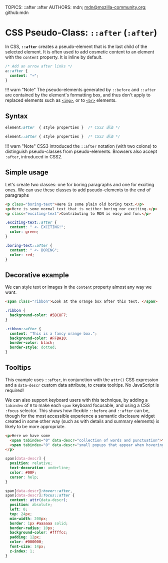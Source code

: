 TOPICS: ::after
        :after
AUTHORS: mdn; mdn@mozilla-community.org; github:mdn

# CSS Pseudo-Class: `::after` (`:after`)

In CSS, **`::after`** creates a pseudo-element that is the last child of the selected element. It is
often used to add cosmetic content to an element with the `content` property. It is inline by default.

```css
/* Add an arrow after links */
a::after {
  content: "→";
}
```

!!! warn "Note"
    The pseudo-elements generated by `::before` and `::after` are contained by the element's
    formatting box, and thus don't apply to replaced elements such as [`<img>`](/en/webfrontend/<img>),
    or to [`<br>`](/en/webfrontend/<br>) elements.

## Syntax

```css
element:after  { style properties }  /* CSS2 语法 */

element::after { style properties }  /* CSS3 语法 */
```

!!! warn "Note"
    CSS3 introduced the `::after` notation (with two colons) to distinguish pseudo-classes
    from pseudo-elements. Browsers also accept `:after`, introduced in CSS2.

## Simple usage

Let's create two classes: one for boring paragraphs and one for exciting ones. We can use these
classes to add pseudo-elements to the end of paragraphs

```html
<p class="boring-text">Here is some plain old boring text.</p>
<p>Here is some normal text that is neither boring nor exciting.</p>
<p class="exciting-text">Contributing to MDN is easy and fun.</p>
```

```css
.exciting-text::after {
  content: " <- EXCITING!";
  color: green;
}

.boring-text::after {
  content: " <- BORING";
  color: red;
}
```

## Decorative example

We can style text or images in the `content` property almost any way we want.

```html
<span class="ribbon">Look at the orange box after this text. </span>
```

```css
.ribbon {
  background-color: #5BC8F7;
}

.ribbon::after {
  content: "This is a fancy orange box.";
  background-color: #FFBA10;
  border-color: black;
  border-style: dotted;
}
```

## Tooltips

This example uses `::after`, in conjunction with the `attr()` CSS expression and a
`data-descr` custom data attribute, to create tooltips. No JavaScript is required!

We can also support keyboard users with this technique, by adding a `tabindex` of `0` to make each `span`
keyboard focusable, and using a CSS `:focus` selector. This shows how flexible `::before` and `::after`
can be, though for the most accessible experience a semantic disclosure widget created in some other
way (such as with details and summary elements) is likely to be more appropriate.

```html
<p>Here we have some
  <span tabindex="0" data-descr="collection of words and punctuation">text</span> with a few
  <span tabindex="0" data-descr="small popups that appear when hovering">tooltips</span>.
</p>
```

```css
span[data-descr] {
  position: relative;
  text-decoration: underline;
  color: #00F;
  cursor: help;
}

span[data-descr]:hover::after,
span[data-descr]:focus::after {
  content: attr(data-descr);
  position: absolute;
  left: 0;
  top: 24px;
  min-width: 200px;
  border: 1px #aaaaaa solid;
  border-radius: 10px;
  background-color: #ffffcc;
  padding: 12px;
  color: #000000;
  font-size: 14px;
  z-index: 1;
}
```
